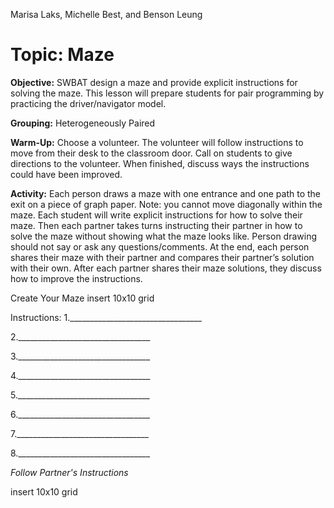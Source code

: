 Marisa Laks, Michelle Best, and Benson Leung

# Topic: Maze

**Objective:** SWBAT design a maze and provide explicit instructions for solving the maze. This lesson will prepare students for pair programming by practicing the driver/navigator model.

**Grouping:** Heterogeneously Paired

**Warm-Up:** Choose a volunteer. The volunteer will follow instructions to move from their desk to the classroom door. Call on students to give directions to the volunteer. When finished, discuss ways the instructions could have been improved.

**Activity:** Each person draws a maze with one entrance and one path to the exit on a piece of graph paper. Note: you cannot move diagonally within the maze. Each student will write explicit instructions for how to solve their maze. Then each partner takes turns instructing their partner in how to solve the maze without showing what the maze looks like. Person drawing should not say or ask any questions/comments. At the end, each person shares their maze with their partner and compares their partner’s solution with their own. After each partner shares their maze solutions, they discuss how to improve the instructions.

Create Your Maze
insert 10x10 grid

Instructions: 1._________________________________

2._________________________________

3._________________________________

4._________________________________

5._________________________________

6._________________________________

7._________________________________

8._________________________________

*Follow Partner's Instructions*

insert 10x10 grid